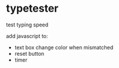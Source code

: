 # typetester
test typing speed

add javascript to:
-  text box change color when mismatched
-  reset button
-  timer 
